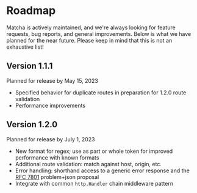 # Roadmap

Matcha is actively maintained, and we're always looking for feature requests, bug reports, and general improvements. Below is what we have planned for the near future. Please keep in mind that this is not an exhaustive list!

## Version 1.1.1

Planned for release by May 15, 2023

- Specified behavior for duplicate routes in preparation for 1.2.0 route validation
- Performance improvements

## Version 1.2.0

Planned for release by July 1, 2023

- New format for regex; use as part or whole token for improved performance with known formats
- Additional route validation: match against host, origin, etc.
- Error handling: shorthand access to a generic error response and the [RFC 7801](https://datatracker.ietf.org/doc/draft-ietf-httpapi-rfc7807bis/) problem+json proposal
- Integrate with common `http.Handler` chain middleware pattern
